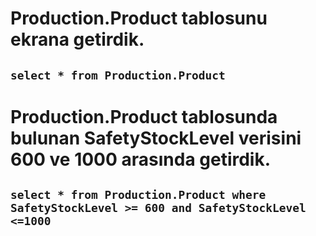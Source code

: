 # Production.Product tablosunu ekrana getirdik.

## `select * from Production.Product `

# Production.Product tablosunda bulunan SafetyStockLevel verisini 600 ve 1000 arasında getirdik.

## `select * from Production.Product where SafetyStockLevel >= 600 and SafetyStockLevel <=1000 `
